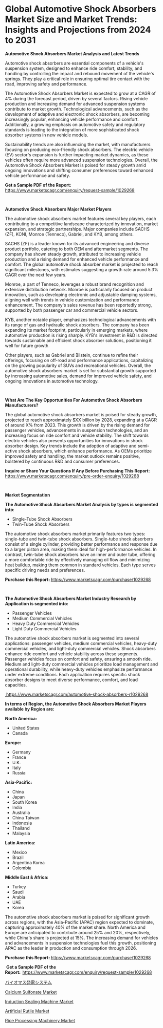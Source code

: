 <p><h1>Global Automotive Shock Absorbers Market Size and Market Trends: Insights and Projections from 2024 to 2031</h1></p><p><strong>Automotive Shock Absorbers Market Analysis and Latest Trends</strong></p>
<p><p>Automotive shock absorbers are essential components of a vehicle's suspension system, designed to enhance ride comfort, stability, and handling by controlling the impact and rebound movement of the vehicle's springs. They play a critical role in ensuring optimal tire contact with the road, improving safety and performance. </p><p>The Automotive Shock Absorbers Market is expected to grow at a CAGR of 4% during the forecast period, driven by several factors. Rising vehicle production and increasing demand for advanced suspension systems contribute to market growth. Technological advancements, such as the development of adaptive and electronic shock absorbers, are becoming increasingly popular, enhancing vehicle performance and comfort. Additionally, a growing emphasis on automotive safety and regulatory standards is leading to the integration of more sophisticated shock absorber systems in new vehicle models.</p><p>Sustainability trends are also influencing the market, with manufacturers focusing on producing eco-friendly shock absorbers. The electric vehicle (EV) sector's expansion is further impacting market dynamics, as these vehicles often require more advanced suspension technologies. Overall, the Automotive Shock Absorbers Market is poised for steady growth amid ongoing innovations and shifting consumer preferences toward enhanced vehicle performance and safety.</p></p>
<p><strong>Get a Sample PDF of the Report:&nbsp;</strong> <a href="https://www.marketscagr.com/enquiry/request-sample/1029268">https://www.marketscagr.com/enquiry/request-sample/1029268</a></p>
<p>&nbsp;</p>
<p><strong>Automotive Shock Absorbers Major Market Players</strong></p>
<p><p>The automotive shock absorbers market features several key players, each contributing to a competitive landscape characterized by innovation, market expansion, and strategic partnerships. Major companies include SACHS (ZF), KONI, Monroe (Tenneco), Gabriel, and KYB, among others.</p><p>SACHS (ZF) is a leader known for its advanced engineering and diverse product portfolio, catering to both OEM and aftermarket segments. The company has shown steady growth, attributed to increasing vehicle production and a rising demand for enhanced vehicle performance and comfort. The global automotive shock absorber market is projected to reach significant milestones, with estimates suggesting a growth rate around 5.3% CAGR over the next few years.</p><p>Monroe, a part of Tenneco, leverages a robust brand recognition and extensive distribution network. Monroe is particularly focused on product innovation, such as developing electronic and adjustable damping systems, aligning well with trends in vehicle customization and performance enhancement. The company's sales revenue has been reportedly strong, supported by both passenger car and commercial vehicle sectors.</p><p>KYB, another notable player, emphasizes technological advancements with its range of gas and hydraulic shock absorbers. The company has been expanding its market footprint, particularly in emerging markets, where automotive production is rising sharply. KYB's investment in R&D is directed towards sustainable and efficient shock absorber solutions, positioning it well for future growth.</p><p>Other players, such as Gabriel and Bilstein, continue to refine their offerings, focusing on off-road and performance applications, capitalizing on the growing popularity of SUVs and recreational vehicles. Overall, the automotive shock absorbers market is set for substantial growth supported by increasing automotive sales, demand for improved vehicle safety, and ongoing innovations in automotive technology.</p></p>
<p>&nbsp;</p>
<p><strong>What Are The Key Opportunities For Automotive Shock Absorbers Manufacturers?</strong></p>
<p><p>The global automotive shock absorbers market is poised for steady growth, projected to reach approximately $XX billion by 2028, expanding at a CAGR of around X% from 2023. This growth is driven by the rising demand for passenger vehicles, advancements in suspension technologies, and an increasing focus on ride comfort and vehicle stability. The shift towards electric vehicles also presents opportunities for innovations in shock absorber design. Key trends include the adoption of adaptive and semi-active shock absorbers, which enhance performance. As OEMs prioritize improved safety and handling, the market outlook remains positive, bolstered by continuous R&D and consumer preferences.</p></p>
<p><strong>Inquire or Share Your Questions If Any Before Purchasing This Report:</strong> <a href="https://www.marketscagr.com/enquiry/pre-order-enquiry/1029268">https://www.marketscagr.com/enquiry/pre-order-enquiry/1029268</a></p>
<p>&nbsp;</p>
<p><strong>Market Segmentation</strong></p>
<p><strong>The Automotive Shock Absorbers Market Analysis by types is segmented into:</strong></p>
<p><ul><li>Single-Tube Shock Absorbers</li><li>Twin-Tube Shock Absorbers</li></ul></p>
<p><p>The automotive shock absorbers market primarily features two types: single-tube and twin-tube shock absorbers. Single-tube shock absorbers consist of a single cylinder, providing better performance and response due to a larger piston area, making them ideal for high-performance vehicles. In contrast, twin-tube shock absorbers have an inner and outer tube, offering a more comfortable ride by effectively managing oil flow and minimizing heat buildup, making them common in standard vehicles. Each type serves specific driving needs and preferences.</p></p>
<p><strong>Purchase this Report:&nbsp;</strong><a href="https://www.marketscagr.com/purchase/1029268">https://www.marketscagr.com/purchase/1029268</a></p>
<p>&nbsp;</p>
<p><strong>The Automotive Shock Absorbers Market Industry Research by Application is segmented into:</strong></p>
<p><ul><li>Passenger Vehicles</li><li>Medium Commercial Vehicles</li><li>Heavy Duty Commercial Vehicles</li><li>Light Duty Commercial Vehicles</li></ul></p>
<p><p>The automotive shock absorbers market is segmented into several applications: passenger vehicles, medium commercial vehicles, heavy-duty commercial vehicles, and light-duty commercial vehicles. Shock absorbers enhance ride comfort and vehicle stability across these segments. Passenger vehicles focus on comfort and safety, ensuring a smooth ride. Medium and light-duty commercial vehicles prioritize load management and operational durability, while heavy-duty vehicles emphasize performance under extreme conditions. Each application requires specific shock absorber designs to meet diverse performance, comfort, and load capacities.</p></p>
<p><a href="https://www.marketscagr.com/automotive-shock-absorbers-r1029268">&nbsp;https://www.marketscagr.com/automotive-shock-absorbers-r1029268</a></p>
<p><strong>In terms of Region, the Automotive Shock Absorbers Market Players available by Region are:</strong></p>
<p>
    <p> <strong> North America: </strong>
        <ul>
            <li>United States</li>
            <li>Canada</li>
        </ul>
        </p> 
    <p> <strong> Europe: </strong>
        <ul>
            <li>Germany</li>
            <li>France</li>
            <li>U.K.</li>
            <li>Italy</li>
            <li>Russia</li>
        </ul>
        </p> 
    <p> <strong> Asia-Pacific: </strong>
        <ul>
            <li>China</li>
            <li>Japan</li>
            <li>South Korea</li>
            <li>India</li>
            <li>Australia</li>
            <li>China Taiwan</li>
            <li>Indonesia</li>
            <li>Thailand</li>
            <li>Malaysia</li>
        </ul>
        </p> 
    <p> <strong> Latin America: </strong>
        <ul>
            <li>Mexico</li>
            <li>Brazil</li>
            <li>Argentina Korea</li>
            <li>Colombia</li>
        </ul>
        </p> 
    <p> <strong> Middle East & Africa: </strong>
        <ul>
            <li>Turkey</li>
            <li>Saudi</li>
            <li>Arabia</li>
            <li>UAE</li>
            <li>Korea</li>
        </ul>
    </p>
    </p>
<p><p>The automotive shock absorbers market is poised for significant growth across regions, with the Asia-Pacific (APAC) region expected to dominate, capturing approximately 40% of the market share. North America and Europe are anticipated to contribute around 25% and 20%, respectively, while China's share is projected at 15%. The increasing demand for vehicles and advancements in suspension technologies fuel this growth, positioning APAC as the leader in production and consumption through 2026.</p></p>
<p><strong>Purchase this Report: </strong><a href="https://www.marketscagr.com/purchase/1029268">https://www.marketscagr.com/purchase/1029268</a></p>
<p>&nbsp;<strong>Get a Sample PDF of the Report:&nbsp;&nbsp;</strong><a href="https://www.marketscagr.com/enquiry/request-sample/1029268">https://www.marketscagr.com/enquiry/request-sample/1029268</a></p>
<p><strong></strong></p>
<p><p><a href="https://medium.com/@kw8enloe/biomass-power-generation-system-market-%E3%81%AE%E3%82%B0%E3%83%AD%E3%83%BC%E3%83%90%E3%83%AB%E5%B8%82%E5%A0%B4%E6%A6%82%E8%A6%81%E3%81%AF-%E4%B8%96%E7%95%8C%E3%81%8A%E3%82%88%E3%81%B3%E4%B8%BB%E8%A6%81%E5%B8%82%E5%A0%B4%E3%81%AB%E3%81%8A%E3%81%91%E3%82%8B%E6%A5%AD%E7%95%8C%E3%81%AB%E5%BD%B1%E9%9F%BF%E3%82%92%E4%B8%8E%E3%81%88%E3%82%8B%E4%B8%BB%E8%A6%81%E3%81%AA%E3%83%88%E3%83%AC%E3%83%B3%E3%83%89%E3%81%AB%E3%81%A4%E3%81%84%E3%81%A6-%E7%8B%AC%E8%87%AA%E3%81%AE%E8%A6%96%E7%82%B9%E3%82%92%E6%8F%90%E4%BE%9B%E3%81%97%E3%81%BE%E3%81%99-df335fedb228">バイオマス発電システム</a></p><p><a href="https://issuu.com/reportprime-2/docs/calcium-sulfonate-market-size-2030._3a320a2670f0d1">Calcium Sulfonate Market</a></p><p><a href="https://medium.com/@KevinNorth98/the-induction-sealing-machine-market-has-experienced-impressive-growth-in-recent-years-expanding-5ae19fe4a87c">Induction Sealing Machine Market</a></p><p><a href="https://issuu.com/reportprime-2/docs/artificial-rutile-market-size-2030._a273cb94bae93c">Artificial Rutile Market</a></p><p><a href="https://www.linkedin.com/pulse/emerging-rice-processing-machinery-market-opportunities-analysis-lk9yf?trackingId=VM1Fvhf7Te%2B6mnpNfSc49w%3D%3D">Rice Processing Machinery Market</a></p></p>
